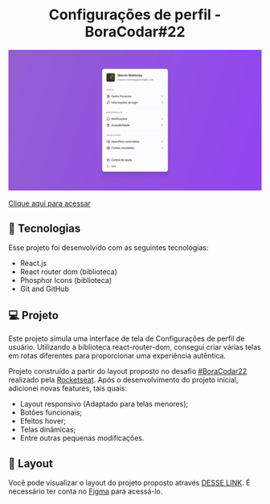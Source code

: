 <h1 align="center"> Configurações de perfil - BoraCodar#22 </h1>

![preview](./.github/preview.png)

[Clique aqui para acessar](https://profile-settings-maik-emanoel.vercel.app/)

## 🚀 Tecnologias

Esse projeto foi desenvolvido com as seguintes tecnologias:

- React.js
- React router dom (biblioteca)
- Phosphor Icons (biblioteca)
- Git and GitHub

## 💻 Projeto

Este projeto simula uma interface de tela de Configurações de perfil de usuário. Utilizando a biblioteca react-router-dom, consegui criar várias telas em rotas diferentes para proporcionar uma experiência autêntica. <br>

Projeto construído a partir do layout proposto no desafio [#BoraCodar22](https://boracodar.dev/) realizado pela [Rocketseat](https://rocketseat.com.br).
Após o desenvolvimento do projeto inicial, adicionei novas features, tais quais:

- Layout responsivo (Adaptado para telas menores);
- Botões funcionais;
- Efeitos hover;
- Telas dinâmicas;
- Entre outras pequenas modificações.

## 🔖 Layout

Você pode visualizar o layout do projeto proposto através [DESSE LINK](https://www.figma.com/community/file/1245736372337157133). É necessário ter conta no [Figma](https://figma.com) para acessá-lo.